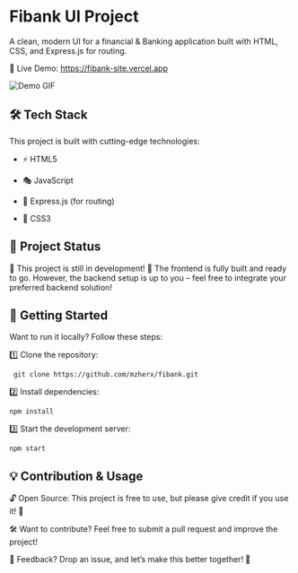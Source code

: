 
# Fibank UI Project

A clean, modern UI for a financial & Banking application built with HTML, CSS, and Express.js for routing.

🔗 Live Demo: https://fibank-site.vercel.app

![Demo GIF](./fibankgif.gif)

## 🛠 Tech Stack

This project is built with cutting-edge technologies:

- ⚡ HTML5

- 🎭 JavaScript

- 🎡 Express.js (for routing)

- 🔷 CSS3


## 🎯 Project Status
🚧 This project is still in development! 🚧
The frontend is fully built and ready to go. However, the backend setup is up to you – feel free to integrate your preferred backend solution!

## 🚀 Getting Started
Want to run it locally? Follow these steps:

1️⃣ Clone the repository:

`` git clone https://github.com/mzherx/fibank.git``

2️⃣ Install dependencies:

`npm install`

3️⃣ Start the development server:

`npm start`

## 💡 Contribution & Usage
🔓 Open Source: This project is free to use, but please give credit if you use it! 🙌

🛠 Want to contribute? Feel free to submit a pull request and improve the project!

💬 Feedback? Drop an issue, and let’s make this better together! 🚀


